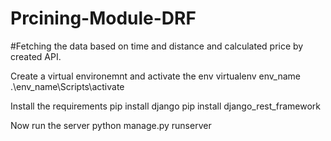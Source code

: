 # Prcining-Module-DRF
#Fetching the data based on time and distance and calculated price by created API.

Create a virtual environemnt and activate the env
  virtualenv env_name  
  .\env_name\Scripts\activate
  
 Install the requirements 
   pip install django
   pip install django_rest_framework
   
Now run the server 
  python manage.py runserver 
 
 
 
